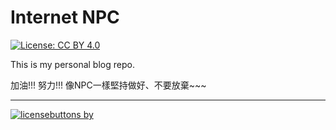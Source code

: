 # Internet NPC

[![License: CC BY 4.0](https://img.shields.io/badge/license-CC%20BY--NC--ND%204.0-blue.svg)](https://creativecommons.org/licenses/by-nc-nd/4.0/)

This is my personal blog repo.

加油!!! 努力!!! 像NPC一樣堅持做好、不要放棄~~~

---
[![licensebuttons by](https://licensebuttons.net/l/by-nc-nd/4.0/88x31.png)](https://creativecommons.org/licenses/by-nc-nd/4.0/)